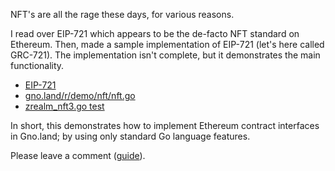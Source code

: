 NFT's are all the rage these days, for various reasons.

I read over EIP-721 which appears to be the de-facto NFT standard on Ethereum. Then, made a sample implementation of EIP-721 (let's here called GRC-721). The implementation isn't complete, but it demonstrates the main functionality.

- [EIP-721](https://eips.ethereum.org/EIPS/eip-721)
- [gno.land/r/demo/nft/nft.go](https://gno.land/r/demo/nft/nft.go)
- [zrealm_nft3.go test](https://github.com/gnolang/gno/blob/master/tests/files2/zrealm_nft3.gno)

In short, this demonstrates how to implement Ethereum contract interfaces in Gno.land; by using only standard Go language features.

Please leave a comment ([guide](https://gno.land/r/demo/boards:gnolang/1)).
